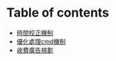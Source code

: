# Table of contents

* [時間校正機制](README.md)
* [優化處理cmd機制](you-hua-chu-li-cmd-ji-zhi.md)
* [收費廣告規劃](shou-fei-guang-gao-gui-hua.md)
